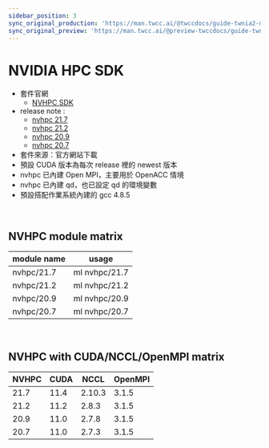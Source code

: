 ```yaml
---
sidebar_position: 3
sync_original_production: 'https://man.twcc.ai/@twccdocs/guide-twnia2-module-nvidia-hpc-sdk-zh' 
sync_original_preview: 'https://man.twcc.ai/@preview-twccdocs/guide-twnia2-module-nvidia-hpc-sdk-zh' 
---
```



# NVIDIA HPC SDK


- 套件官網
  - [NVHPC SDK](https://developer.nvidia.com/hpc-sdk)
- release note :
  - [nvhpc 21.7](https://docs.nvidia.com/hpc-sdk/archive/21.7/hpc-sdk-release-notes/index.html) 
  - [nvhpc 21.2](https://docs.nvidia.com/hpc-sdk/archive/21.2/hpc-sdk-release-notes/index.html)
  - [nvhpc 20.9](https://docs.nvidia.com/hpc-sdk/archive/20.9/hpc-sdk-release-notes/index.html)
  - [nvhpc 20.7](https://docs.nvidia.com/hpc-sdk/archive/20.7/hpc-sdk-release-notes/index.html)
- 套件來源：官方網站下載  
- 預設 CUDA 版本為每次 release 裡的 newest 版本 
- nvhpc 已內建 Open MPI，主要用於 OpenACC 情境
- nvhpc 已內建 qd，也已設定 qd 的環境變數
- 預設搭配作業系統內建的 gcc 4.8.5

<br/>


## NVHPC module matrix

| module name | usage         |
| ----------- | ------------- |
| nvhpc/21.7  | ml nvhpc/21.7 |
| nvhpc/21.2  | ml nvhpc/21.2 |
| nvhpc/20.9  | ml nvhpc/20.9 |
| nvhpc/20.7  | ml nvhpc/20.7 |

<br/>


## NVHPC with CUDA/NCCL/OpenMPI matrix

| NVHPC | CUDA | NCCL  | OpenMPI |
| ----- | ---- | ----- | ------- |
| 21.7  | 11.4 | 2.10.3 | 3.1.5   |
| 21.2  | 11.2 | 2.8.3 | 3.1.5   |
| 20.9  | 11.0 | 2.7.8 | 3.1.5   |
| 20.7  | 11.0 | 2.7.3 | 3.1.5   |

